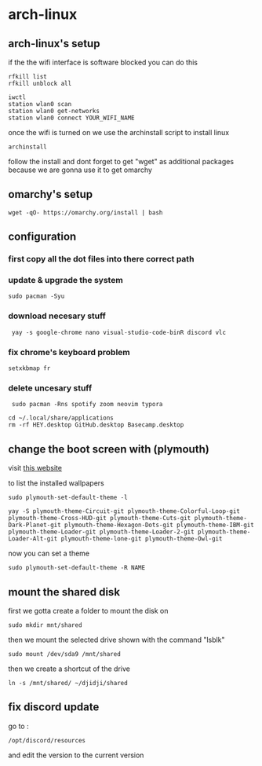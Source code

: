 # arch-linux
## arch-linux's setup
if the the wifi interface is software blocked you can do this 
```terminal 
rfkill list
rfkill unblock all
```
```terminal 
iwctl
station wlan0 scan
station wlan0 get-networks
station wlan0 connect YOUR_WIFI_NAME
```
once the wifi is turned on we use the archinstall script to install linux
```terminal 
archinstall
```
follow the install and dont forget to get "wget" as additional packages because we are gonna use it to get omarchy

## omarchy's setup

```terminal 
wget -qO- https://omarchy.org/install | bash
```
## configuration 
### first copy all the dot files into there correct path
### update & upgrade the system
```terminal 
sudo pacman -Syu
```
### download necesary stuff 
```terminal 
 yay -s google-chrome nano visual-studio-code-binR discord vlc
```
### fix chrome's keyboard problem


```terminal 
setxkbmap fr
```
### delete uncesary stuff 

```terminal 
 sudo pacman -Rns spotify zoom neovim typora
```

```terminal 
cd ~/.local/share/applications
rm -rf HEY.desktop GitHub.desktop Basecamp.desktop
```
## change the boot screen with (plymouth)

visit [this website](https://github.com/adi1090x/plymouth-themes)

to list the installed wallpapers
```terminal 
sudo plymouth-set-default-theme -l
```
```terminal 
yay -S plymouth-theme-Circuit-git plymouth-theme-Colorful-Loop-git plymouth-theme-Cross-HUD-git plymouth-theme-Cuts-git plymouth-theme-Dark-Planet-git plymouth-theme-Hexagon-Dots-git plymouth-theme-IBM-git plymouth-theme-Loader-git plymouth-theme-Loader-2-git plymouth-theme-Loader-Alt-git plymouth-theme-lone-git plymouth-theme-Owl-git 
```
now you can set a theme 
```terminal
sudo plymouth-set-default-theme -R NAME
```
## mount the shared disk 

first we gotta create a folder to mount the disk on 
```terminal 
sudo mkdir mnt/shared
```
then we mount the selected drive shown with the command "lsblk"
```terminal 
sudo mount /dev/sda9 /mnt/shared
```
then we create a shortcut of the drive
```terminal 
ln -s /mnt/shared/ ~/djidji/shared
```

## fix discord update 
go to : 
```terminal 
/opt/discord/resources
```
and edit the version to the current version